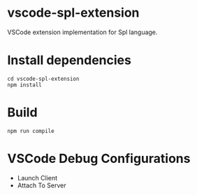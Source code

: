 # vscode-spl-extension
VSCode extension implementation for Spl language.

# Install dependencies
```
cd vscode-spl-extension
npm install
```

# Build
```
npm run compile
```

# VSCode Debug Configurations
- Launch Client
- Attach To Server
